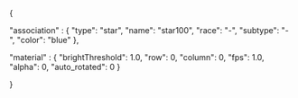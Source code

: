 {

"association" : {
"type": "star",
"name": "star100",
"race": "-",
"subtype": "-",
"color": "blue"
},

"material" : {
"brightThreshold": 1.0,
"row": 0,
"column": 0,
"fps": 1.0,
"alpha": 0,
"auto_rotated": 0
}

}


